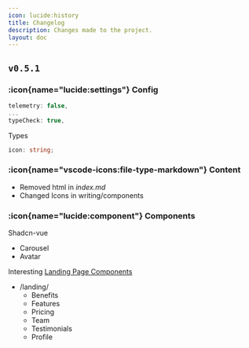 ```yaml
---
icon: lucide:history
title: Changelog
description: Changes made to the project.
layout: doc
---
```


## `v0.5.1`
### :icon{name="lucide:settings"} Config
```ts [nuxt.config.ts]
telemetry: false,
...
typeCheck: true,
```
Types
```ts [index.d.ts]
icon: string;
```

### :icon{name="vscode-icons:file-type-markdown"} Content
- Removed html in *index.md*
- Changed Icons in writing/components 

### :icon{name="lucide:component"} Components
Shadcn-vue
- Carousel
- Avatar

Interesting [Landing Page Components](https://github.com/leoMirandaa/shadcn-vue-landing-page)
- /landing/
  - Benefits
  - Features
  - Pricing
  - Team
  - Testimonials
  - Profile